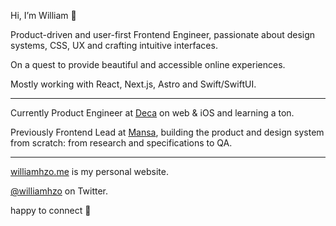 Hi, I’m William 👋

Product-driven and user-first Frontend Engineer, passionate about design systems, CSS, UX and crafting intuitive interfaces.

On a quest to provide beautiful and accessible online experiences.

Mostly working with React, Next.js, Astro and Swift/SwiftUI.

---

Currently Product Engineer at [Deca](https://deca.art/) on web & iOS and learning a ton.

Previously Frontend Lead at [Mansa](https://getmansa.com/), building the product and design system from scratch: from research and specifications to QA.

---

[williamhzo.me](https://williamhzo.me/) is my personal website.

[@williamhzo](https://twitter.com/williamhzo) on Twitter.

happy to connect 👊
